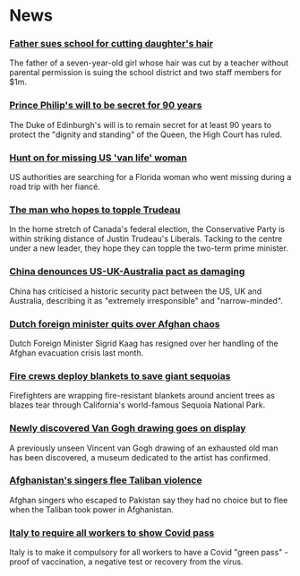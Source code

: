 # News
### [Father sues school for cutting daughter's hair](https://www.bbc.com/news/world-us-canada-58591006)
The father of a seven-year-old girl whose hair was cut by a teacher without parental permission is suing the school district and two staff members for $1m.
### [Prince Philip's will to be secret for 90 years](https://www.bbc.com/news/uk-58587147)
The Duke of Edinburgh's will is to remain secret for at least 90 years to protect the "dignity and standing" of the Queen, the High Court has ruled.
### [Hunt on for missing US 'van life' woman](https://www.bbc.com/news/world-us-canada-58579717)
US authorities are searching for a Florida woman who went missing during a road trip with her fiancé.
### [The man who hopes to topple Trudeau](https://www.bbc.com/news/world-us-canada-58587402)
In the home stretch of Canada's federal election, the Conservative Party is within striking distance of Justin Trudeau's Liberals. Tacking to the centre under a new leader, they hope they can topple the two-term prime minister.  
### [China denounces US-UK-Australia pact as damaging](https://www.bbc.com/news/world-58582573)
China has criticised a historic security pact between the US, UK and Australia, describing it as "extremely irresponsible" and "narrow-minded".
### [Dutch foreign minister quits over Afghan chaos](https://www.bbc.com/news/world-europe-58591939)
Dutch Foreign Minister Sigrid Kaag has resigned over her handling of the Afghan evacuation crisis last month.
### [Fire crews deploy blankets to save giant sequoias](https://www.bbc.com/news/world-us-canada-58592376)
Firefighters are wrapping fire-resistant blankets around ancient trees as blazes tear through California's world-famous Sequoia National Park.
### [Newly discovered Van Gogh drawing goes on display](https://www.bbc.com/news/entertainment-arts-58586492)
A previously unseen Vincent van Gogh drawing of an exhausted old man has been discovered, a museum dedicated to the artist has confirmed.
### [Afghanistan's singers flee Taliban violence](https://www.bbc.com/news/world-asia-58583217)
Afghan singers who escaped to Pakistan say they had no choice but to flee when the Taliban took power in Afghanistan. 
### [Italy to require all workers to show Covid pass](https://www.bbc.com/news/world-europe-58590187)
Italy is to make it compulsory for all workers to have a Covid "green pass" - proof of vaccination, a negative test or recovery from the virus.
